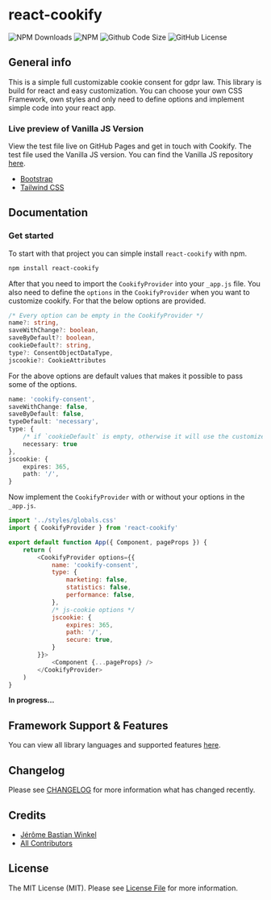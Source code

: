 # react-cookify

![NPM Downloads](https://img.shields.io/npm/dt/react-cookify)
![NPM](https://img.shields.io/npm/v/react-cookify)
![Github Code Size](https://img.shields.io/github/languages/code-size/jersyfi/react-cookify)
![GitHub License](https://img.shields.io/github/license/jersyfi/react-cookify)

## General info
This is a simple full customizable cookie consent for gdpr law. This library is build for react and easy customization. You can choose your own CSS Framework, own styles and only need to define options and implement simple code into your react app.

### Live preview of Vanilla JS Version
View the test file live on GitHub Pages and get in touch with Cookify. The test file used the Vanilla JS version. You can find the Vanilla JS repository [here](https://github.com/jersyfi/cookify).
- [Bootstrap](https://jersyfi.github.io/Cookify/test/preview/bootstrap.html)
- [Tailwind CSS](https://jersyfi.github.io/Cookify/test/preview/tailwindcss.html)

## Documentation

### Get started

To start with that project you can simple install `react-cookify` with npm.

```bash
npm install react-cookify
```

After that you need to import the `CookifyProvider` into your `_app.js` file. You also need to define the `options` in the `CookifyProvider` when you want to customize cookify. For that the below options are provided.

```typescript
/* Every option can be empty in the CookifyProvider */
name?: string,
saveWithChange?: boolean,
saveByDefault?: boolean,
cookieDefault?: string,
type?: ConsentObjectDataType,
jscookie?: CookieAttributes
```

For the above options are default values that makes it possible to pass some of the options.

```typescript
name: 'cookify-consent',
saveWithChange: false,
saveByDefault: false,
typeDefault: 'necessary',
type: {
    /* if `cookieDefault` is empty, otherwise it will use the customized `typeDefault` */
    necessary: true
},
jscookie: {
    expires: 365,
    path: '/',
}
```

Now implement the `CookifyProvider` with or without your options in the `_app.js`.

```javascript
import '../styles/globals.css'
import { CookifyProvider } from 'react-cookify'

export default function App({ Component, pageProps }) {
    return (
        <CookifyProvider options={{
            name: 'cookify-consent',
            type: {
                marketing: false,
                statistics: false,
                performance: false,
            },
            /* js-cookie options */
            jscookie: {
                expires: 365,
                path: '/',
                secure: true,
            }
        }}>
            <Component {...pageProps} />
        </CookifyProvider>
    )
}
```

**In progress...**

## Framework Support & Features
You can view all library languages and supported features [here](https://github.com/Jersyfi/cookify#framework-support--features).

## Changelog
Please see [CHANGELOG](CHANGELOG.md) for more information what has changed recently.

## Credits
- [Jérôme Bastian Winkel](https://github.com/jersyfi)
- [All Contributors](../../contributors)

## License
The MIT License (MIT). Please see [License File](LICENSE) for more information.